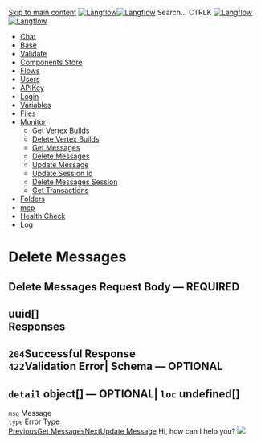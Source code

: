 [Skip to main content](https://docs.langflow.org/api/<#__docusaurus_skipToContent_fallback>)
[![Langflow](https://docs.langflow.org/img/langflow-logo-black.svg)![Langflow](https://docs.langflow.org/img/langflow-logo-white.svg)](https://docs.langflow.org/api/</>)
[](https://docs.langflow.org/api/<https:/github.com/langflow-ai/langflow>)[](https://docs.langflow.org/api/<https:/twitter.com/langflow_ai>)[](https://docs.langflow.org/api/<https:/discord.gg/EqksyE2EX9>)
Search...
CTRLK
[![Langflow](https://docs.langflow.org/img/langflow-logo-black.svg)![Langflow](https://docs.langflow.org/img/langflow-logo-white.svg)](https://docs.langflow.org/api/</>)
  * [Chat](https://docs.langflow.org/api/</api/retrieve-vertices-order>)
  * [Base](https://docs.langflow.org/api/</api/get-all>)
  * [Validate](https://docs.langflow.org/api/</api/post-validate-code>)
  * [Components Store](https://docs.langflow.org/api/</api/check-if-store-is-enabled>)
  * [Flows](https://docs.langflow.org/api/</api/create-flow>)
  * [Users](https://docs.langflow.org/api/</api/add-user>)
  * [APIKey](https://docs.langflow.org/api/</api/get-api-keys-route>)
  * [Login](https://docs.langflow.org/api/</api/login-to-get-access-token>)
  * [Variables](https://docs.langflow.org/api/</api/read-variables>)
  * [Files](https://docs.langflow.org/api/</api/upload-file-1>)
  * [Monitor](https://docs.langflow.org/api/</api/get-vertex-builds>)
    * [Get Vertex Builds](https://docs.langflow.org/api/</api/get-vertex-builds>)
    * [Delete Vertex Builds](https://docs.langflow.org/api/</api/delete-vertex-builds>)
    * [Get Messages](https://docs.langflow.org/api/</api/get-messages>)
    * [Delete Messages](https://docs.langflow.org/api/</api/delete-messages>)
    * [Update Message](https://docs.langflow.org/api/</api/update-message>)
    * [Update Session Id](https://docs.langflow.org/api/</api/update-session-id>)
    * [Delete Messages Session](https://docs.langflow.org/api/</api/delete-messages-session>)
    * [Get Transactions](https://docs.langflow.org/api/</api/get-transactions>)
  * [Folders](https://docs.langflow.org/api/</api/read-folders>)
  * [mcp](https://docs.langflow.org/api/</api/handle-sse>)
  * [Health Check](https://docs.langflow.org/api/</api/health>)
  * [Log](https://docs.langflow.org/api/</api/stream-logs>)


# Delete Messages
Delete Messages
Request Body  — **REQUIRED**  
---  
uuid[]  
Responses  
---  
`204`Successful Response  
`422`Validation Error| Schema  — **OPTIONAL**  
---  
`detail` object[] — **OPTIONAL**| `loc` undefined[]  
---  
`msg` Message  
`type` Error Type  
[PreviousGet Messages](https://docs.langflow.org/api/</api/get-messages>)[NextUpdate Message](https://docs.langflow.org/api/</api/update-message>)
Hi, how can I help you?
![](https://docs.langflow.org/img/langflow-icon-black-transparent.svg)
